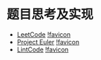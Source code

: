 # 题目思考及实现

- [LeetCode](https://leetcode.com/problems) [!favicon](https://leetcode.com/favicon.ico)
- [Project Euler](https://projecteuler.net/progress) [!favicon](https://projecteuler.net/favicon.ico)
- [LintCode](https://lintcode.com/problem/) [!favicon](https://lintcode.com/static/favicon.ico)
